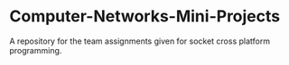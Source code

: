 # Computer-Networks-Mini-Projects
A repository for the team assignments given for socket cross platform programming.
